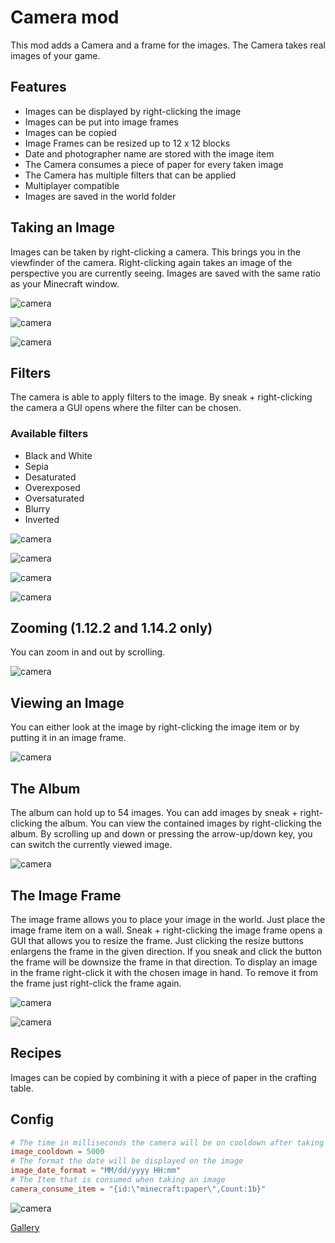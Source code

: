 # Camera mod

This mod adds a Camera and a frame for the images. 
The Camera takes real images of your game.


## Features

- Images can be displayed by right-clicking the image
- Images can be put into image frames
- Images can be copied
- Image Frames can be resized up to 12 x 12 blocks
- Date and photographer name are stored with the image item
- The Camera consumes a piece of paper for every taken image
- The Camera has multiple filters that can be applied
- Multiplayer compatible
- Images are saved in the world folder


## Taking an Image

Images can be taken by right-clicking a camera.
This brings you in the viewfinder of the camera.
Right-clicking again takes an image of the perspective you are currently seeing.
Images are saved with the same ratio as your Minecraft window.

![camera](https://i.imgur.com/7dTv0dB.png)

![camera](https://i.imgur.com/A1k2cTg.png)

![camera](https://i.imgur.com/mZcZ2ov.png)


## Filters

The camera is able to apply filters to the image.
By sneak + right-clicking the camera a GUI opens where the filter can be chosen.


### Available filters

- Black and White
- Sepia
- Desaturated
- Overexposed
- Oversaturated
- Blurry
- Inverted

![camera](https://i.imgur.com/R5SynsF.png)

![camera](https://i.imgur.com/BQR1N5u.png)

![camera](https://i.imgur.com/rFe59ku.png)

![camera](https://media.giphy.com/media/MUlteqXcqDk2uDiyzK/giphy.gif)


## Zooming (1.12.2 and 1.14.2 only)

You can zoom in and out by scrolling.

![camera](https://media.giphy.com/media/8Pg7NVhLqSaAeMnrVa/giphy.gif)


## Viewing an Image

You can either look at the image by right-clicking the image item or by putting it in an image frame.

![camera](https://i.imgur.com/BOKmRDb.png)


## The Album

The album can hold up to 54 images.
You can add images by sneak + right-clicking the album.
You can view the contained images by right-clicking the album.
By scrolling up and down or pressing the arrow-up/down key, you can switch the currently viewed image.

![camera](https://media.giphy.com/media/paW4B80XAyWLq8fQNL/giphy.gif)


## The Image Frame

The image frame allows you to place your image in the world.
Just place the image frame item on a wall.
Sneak + right-clicking the image frame opens a GUI that allows you to resize the frame.
Just clicking the resize buttons enlargens the frame in the given direction.
If you sneak and click the button the frame will be downsize the frame in that direction.
To display an image in the frame right-click it with the chosen image in hand.
To remove it from the frame just right-click the frame again.

![camera](https://i.imgur.com/sNVZvBZ.png)

![camera](https://i.imgur.com/MwEVCkS.png)


## Recipes

Images can be copied by combining it with a piece of paper in the crafting table.

## Config

``` toml
# The time in milliseconds the camera will be on cooldown after taking an image
image_cooldown = 5000
# The format the date will be displayed on the image
image_date_format = "MM/dd/yyyy HH:mm"
# The Item that is consumed when taking an image
camera_consume_item = "{id:\"minecraft:paper\",Count:1b}"
```



![camera](https://i.imgur.com/d7YTnGg.png)


[Gallery](https://imgur.com/a/Ttdq3sD)